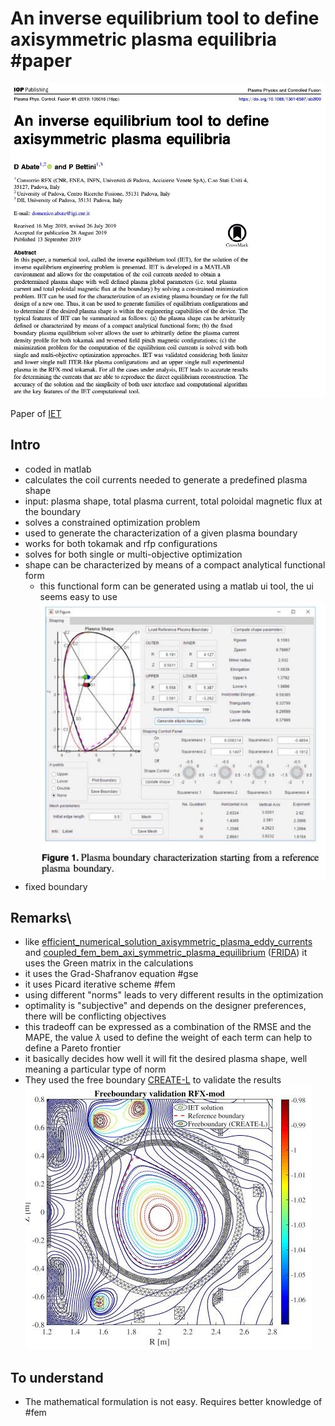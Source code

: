 # An inverse equilibrium tool to define axisymmetric plasma equilibria #paper

![](imgs/inverse_tool_for_axisymmetric_plasma_equilibria.png)

Paper of [IET](../phd/IET.md)
## Intro
- coded in matlab
- calculates the coil currents needed to generate a predefined plasma shape
- input: plasma shape, total plasma current, total poloidal magnetic flux at the boundary
- solves a constrained optimization problem
- used to generate the characterization of a given plasma boundary
- works for both tokamak and rfp configurations
- solves for both single or multi-objective optimization
- shape can be characterized by means of a compact analytical functional form
	- this functional form can be generated using a matlab ui tool, the ui seems easy to use
	  ![|300](imgs/inverse_tool_for_axisymmetric_plasma_equilibria-2.png)
- fixed boundary
## Remarks\
- like [efficient_numerical_solution_axisymmetric_plasma_eddy_currents](efficient_numerical_solution_axisymmetric_plasma_eddy_currents.md) and [coupled_fem_bem_axi_symmetric_plasma_equilibrium](coupled_fem_bem_axi_symmetric_plasma_equilibrium.md) ([FRIDA](../phd/FRIDA.md)) it uses the Green matrix in the calculations
- it uses the Grad-Shafranov equation #gse 
- it uses Picard iterative scheme #fem 
- using different "norms" leads to very different results in the optimization
- optimality is "subjective" and depends on the designer preferences, there will be conflicting objectives
- this tradeoff can be expressed as a combination of the RMSE and the MAPE, the value $\lambda$ used to define the weight of each term can help to define a Pareto frontier
- it basically decides how well it will fit the desired plasma shape, well meaning a particular type of norm
- They used the free boundary [CREATE-L](../phd/CREATE-L.md) to validate the results
  ![|300](imgs/inverse_tool_for_axisymmetric_plasma_equilibria-1.png)
## To understand
- The mathematical formulation is not easy. Requires better knowledge of #fem